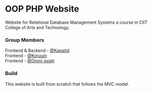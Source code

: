 # OOP PHP Website

Website for Relational Database Management Systems a course in CIIT College of Arts
and Technology.

### Group Members

Frontend & Backend - [@Kapatid](https://github.com/Kapatid/php-proj)\
Frontend - [@Koruuin](https://github.com/Koruuin/php-proj)\
Frontend - [@Omni-ssiah](https://github.com/Omni-ssiah/php-proj)

### Build

This website is built from scratch that follows the MVC model.
